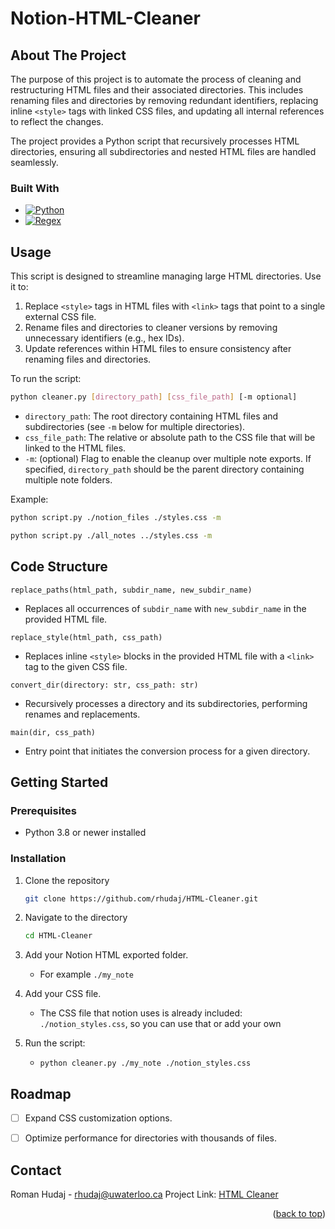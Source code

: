 # Notion-HTML-Cleaner

## About The Project

The purpose of this project is to automate the process of cleaning and restructuring HTML files and their associated directories. This includes renaming files and directories by removing redundant identifiers, replacing inline `<style>` tags with linked CSS files, and updating all internal references to reflect the changes.

The project provides a Python script that recursively processes HTML directories, ensuring all subdirectories and nested HTML files are handled seamlessly.

### Built With

* [![Python](https://img.shields.io/badge/Python-3776AB?logo=python&logoColor=white)](#)
* [![Regex](https://img.shields.io/badge/Regex-%23E34F26.svg)](#)


## Usage

This script is designed to streamline managing large HTML directories. Use it to:

1. Replace `<style>` tags in HTML files with `<link>` tags that point to a single external CSS file.
2. Rename files and directories to cleaner versions by removing unnecessary identifiers (e.g., hex IDs).
3. Update references within HTML files to ensure consistency after renaming files and directories.

To run the script:

```bash
python cleaner.py [directory_path] [css_file_path] [-m optional]
```

- `directory_path`: The root directory containing HTML files and subdirectories (see `-m` below for multiple directories).
- `css_file_path`: The relative or absolute path to the CSS file that will be linked to the HTML files.
- `-m`: (optional) Flag to enable the cleanup over multiple note exports. If specified, `directory_path` should be the parent directory containing multiple note folders.

Example:

```bash
python script.py ./notion_files ./styles.css -m
```

```bash
python script.py ./all_notes ../styles.css -m
```

<!-- CODE STRUCTURE -->
## Code Structure

`replace_paths(html_path, subdir_name, new_subdir_name)`

- Replaces all occurrences of `subdir_name` with `new_subdir_name` in the provided HTML file.

`replace_style(html_path, css_path)`

- Replaces inline `<style>` blocks in the provided HTML file with a `<link>` tag to the given CSS file.

`convert_dir(directory: str, css_path: str)`

- Recursively processes a directory and its subdirectories, performing renames and replacements.

`main(dir, css_path)`

- Entry point that initiates the conversion process for a given directory.

## Getting Started

### Prerequisites

* Python 3.8 or newer installed

### Installation

1. Clone the repository
   ```sh
   git clone https://github.com/rhudaj/HTML-Cleaner.git
   ```
2. Navigate to the directory
   ```sh
   cd HTML-Cleaner
   ```

3. Add your Notion HTML exported folder.
    - For example ```./my_note```

4. Add your CSS file.

    - The CSS file that notion uses is already included: ```./notion_styles.css```, so you can use that or add your own

5. Run the script:

    - ```python cleaner.py ./my_note ./notion_styles.css```



## Roadmap

- [ ] Expand CSS customization options.
- [ ] Optimize performance for directories with thousands of files.


## Contact

Roman Hudaj - rhudaj@uwaterloo.ca
Project Link: [HTML Cleaner](https://github.com/rhudaj/HTML-Cleaner)

<p align="right">(<a href="#readme-top">back to top</a>)</p>
